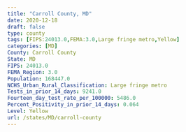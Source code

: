 ```yaml
---
title: "Carroll County, MD"
date: 2020-12-18
draft: false
type: county
tags: [FIPS:24013.0,FEMA:3.0,Large fringe metro,Yellow]
categories: [MD]
County: Carroll County
State: MD
FIPS: 24013.0
FEMA_Region: 3.0
Population: 168447.0
NCHS_Urban_Rural_Classification: Large fringe metro
Tests_in_prior_14_days: 9241.0
Fourteen_day_test_rate_per_100000: 5486.0
Percent_Positivity_in_prior_14_days: 0.064
Level: Yellow
url: /states/MD/carroll-county
---
```



